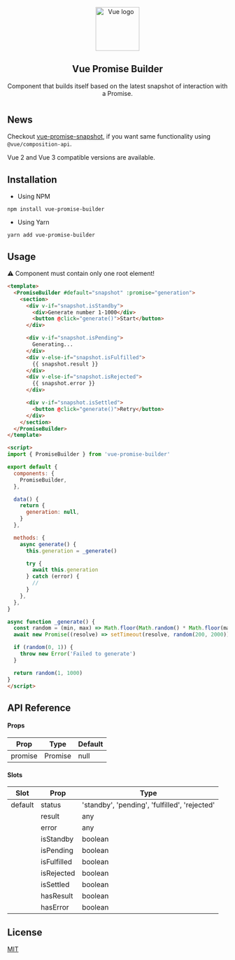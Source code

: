<p align="center"><img width="100" height="100" src="https://vuejs.org/images/logo.png" alt="Vue logo"></p>

<h2 align="center">Vue Promise Builder</h2>

<p align="center">
  Component that builds itself based on the latest snapshot of interaction with a Promise.
</p>

#

## News

Checkout [vue-promise-snapshot](https://github.com/c5n8/vue-promise-snapshot), if you want same functionality using `@vue/composition-api`.

Vue 2 and Vue 3 compatible versions are available.

## Installation

- Using NPM
```
npm install vue-promise-builder
```

- Using Yarn
```
yarn add vue-promise-builder
```

## Usage

⚠️ Component must contain only one root element!

```html
<template>
  <PromiseBuilder #default="snapshot" :promise="generation">
    <section>
      <div v-if="snapshot.isStandby">
        <div>Generate number 1-1000</div>
        <button @click="generate()">Start</button>
      </div>

      <div v-if="snapshot.isPending">
        Generating...
      </div>
      <div v-else-if="snapshot.isFulfilled">
        {{ snapshot.result }}
      </div>
      <div v-else-if="snapshot.isRejected">
        {{ snapshot.error }}
      </div>

      <div v-if="snapshot.isSettled">
        <button @click="generate()">Retry</button>
      </div>
    </section>
  </PromiseBuilder>
</template>

<script>
import { PromiseBuilder } from 'vue-promise-builder'

export default {
  components: {
    PromiseBuilder,
  },

  data() {
    return {
      generation: null,
    }
  },

  methods: {
    async generate() {
      this.generation = _generate()

      try {
        await this.generation
      } catch (error) {
        //
      }
    },
  },
}

async function _generate() {
  const random = (min, max) => Math.floor(Math.random() * Math.floor(max - min + 1)) + parseInt(min)
  await new Promise((resolve) => setTimeout(resolve, random(200, 2000)))

  if (random(0, 1)) {
    throw new Error('Failed to generate')
  }

  return random(1, 1000)
}
</script>
```

## API Reference

#### Props

| Prop    | Type    | Default |
| ------- | ------- | ------- |
| promise | Promise | null    |

#### Slots

| Slot    | Prop        | Type                                          |
| ------- | ----------- | --------------------------------------------- |
| default | status      | 'standby', 'pending', 'fulfilled', 'rejected' |
|         | result      | any                                           |
|         | error       | any                                           |
|         | isStandby   | boolean                                       |
|         | isPending   | boolean                                       |
|         | isFulfilled | boolean                                       |
|         | isRejected  | boolean                                       |
|         | isSettled   | boolean                                       |
|         | hasResult   | boolean                                       |
|         | hasError    | boolean                                       |

## License

[MIT](http://opensource.org/licenses/MIT)
